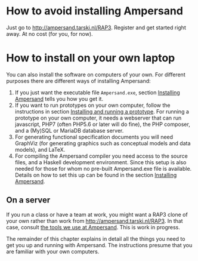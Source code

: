 # How to avoid installing Ampersand
Just go to http://ampersand.tarski.nl/RAP3. Register and get started right away. At no cost (for you, for now).

# How to install on your own laptop
You can also install the software on computers of your own. For different purposes there are different ways of installing Ampersand:

1. If you just want the executable file `Ampersand.exe`, section [Installing Ampersand](https://www.gitbook.com/book/ampersandtarski/documentation/edit#) tells you how you get it.
2. If you want to run prototypes on your own computer, follow the instructions in section [Installing and running a prototype](/installation/installing_and_running_a_prototype_website.md). For running a prototype on your own computer, it needs a webserver that can run javascript, PHP7 \(often PHP5.6 or later will do fine\), the PHP composer, and a \(My\)SQL or MariaDB database server.
3. For generating functional specification documents you will need GraphViz \(for generating graphics such as conceptual models and data models\), and LaTeX.
4. For compiling the Ampersand compiler you need access to the source files, and a Haskell development environment. Since this setup is also needed for those for whom no pre-built Ampersand.exe file is available. Details on how to set this up can be found in the section [Installing Ampersand](/installing_ampersand.html).

## On a server
If you run a class or have a team at work, you might want a RAP3 clone of your own rather than work from http://ampersand.tarski.nl/RAP3.
In that case, consult [the tools we use at Ampersand](https://ampersandtarski.gitbooks.io/the-tools-we-use-for-ampersand/content/installation_of_rap.html). This is work in progress.

The remainder of this chapter explains in detail all the things you need to get you up and running with Ampersand. The instructions presume that you are familiar with your own computers.


